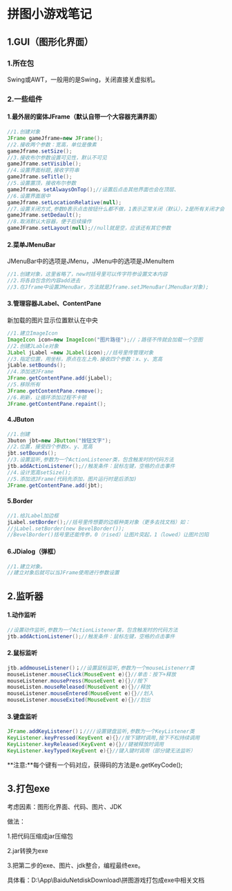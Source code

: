 # 拼图小游戏笔记

## 1.GUI（图形化界面）

### 1.所在包

Swing或AWT，一般用的是Swing，关闭直接关虚拟机。

### 2.一些组件

#### 1.最外层的窗体JFrame（默认自带一个大容器充满界面）

```java
//1.创建对象
JFrame gameJframe=new JFrame();
//2.接收两个参数：宽高，单位是像素
gameJframe.setSize();
//3.接收布尔参数设置可见性，默认不可见
gameJframe.setVisible();
//4.设置界面标题,接收字符串
gameJframe.seTitle();
//5.设置置顶，接收布尔参数
gameJframe。setAlwaysOnTop();//设置后点击其他界面也会在顶层、
//6.设置界面居中
gameJframe.setLocationRelative(null);
//7.设置关闭方式,参数0表示点击按钮什么都不做，1表示正常关闭（默认），2是所有关闭才会关闭并可能终止程序，3是关一个界面就结束虚拟机
gameJframe.setDedault();
//8.取消默认大容器，便于后续操作
gameJFrame.setLayout(null);//null就是空，应该还有其它参数
```

#### 2.菜单JMenuBar

JMenuBar中的选项是JMenu，JMenu中的选项是JMenuItem

```java
//1.创建对象，这里省略了，new时括号里可以传字符参设置文本内容
//2.将各自包含的内容add进去
//3.在Jframe中设置JMenuBar，方法就是Jframe.setJMenuBar(JMenuBar对象);
```

#### 3.管理容器JLabel、ContentPane

新加载的图片显示位置默认在中央

```java
//1.建立ImageIcon
ImageIcon icon=new ImageIcon("图片路径");//；路径不传就会加载一个空图
//2.创建JLable对象
JLabel jLabel =new JLabel(icon);//括号里传管理对象
//3.指定位置，用坐标，原点在左上角.接收四个参数：x、y、宽高
jLable.setBounds();
//4.添加进JFrame
JFrame.getContentPane.add(jLabel);
//5.移除所有
JFrame.getContentPane.remove();
//6.刷新，让循环添加过程不卡顿
JFrame.getContentPane.repaint();
```

#### 4.JButon

```java
//1.创建
Jbuton jbt=new JButton("按钮文字");
//2.位置，接受四个参数x、y、宽高
jbt.setBounds();
//3.设置监听,参数为一个ActionListener类，包含触发时的代码方法
jtb.addActionListener();//触发条件：鼠标左键，空格的点击事件
//4.设计宽高setSize();
//5.添加进JFrame(代码先添加，图片运行时是后添加)
JFrame.getContentPane.add(jbt);
```

#### 5.Border

```java
//1.给JLabel加边框
jLabel.setBorder();//括号里传想要的边框种类对象（更多去找文档）如：
//jLabel.setBorder(new BevelBorder());
//BevelBorder()括号里还能传参，0（rised）让图片突起，1（lowed）让图片凹陷
```

#### 6.JDialog（弹框）

```java
//1.建立对象。
//建立对象后就可以当JFrame使用进行参数设置  
```



## 2.监听器

#### 1.动作监听

```java
//设置动作监听,参数为一个ActionListener类，包含触发时的代码方法
jtb.addActionListener();//触发条件：鼠标左键，空格的点击事件
```

#### 2.鼠标监听

```java
jtb.addmouseListener()；//设置鼠标监听,参数为一个mouseListenerr类
mouseListener.mouseClick(MouseEvent e){}//单击：按下+释放
mouseListener.mousePress(MouseEvent e){}//按下
mouseListen.mouseReleased(MouseEvent e){}//释放
mouseListener.mouseEntered(MouseEvent e){}//划入
mouseListener.mouseExited(MouseEvent e){}//划出
```

#### 3.键盘监听

```java
JFrame.addKeyListener()；////设置键盘监听,参数为一个KeyListener类
KeyListener.keyPressed(KeyEvent e){}//按下键时调用,按下不松持续调用
KeyListener.keyReleased(KeyEvent e){}//键被释放时调用
KeyListener.keyTyped(KeyEvent e){}//键入键时调用（部分键无法监听）
```

**注意:**每个键有一个码对应，获得码的方法是e.getKeyCode(); 

## 3.打包exe

考虑因素：图形化界面、代码、图片、JDK

做法：

1.把代码压缩成jar压缩包

2.jar转换为exe

3.把第二步的exe、图片、jdk整合，编程最终exe。

具体看：D:\App\BaiduNetdiskDownload\拼图游戏打包成exe中相关文档
